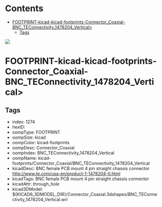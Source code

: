 



Contents
========

* [FOOTPRINT-kicad-kicad-footprints-Connector_Coaxial-BNC_TEConnectivity_1478204_Vertical>](#footprint-kicad-kicad-footprints-connector_coaxial-bnc_teconnectivity_1478204_vertical)
	* [Tags](#tags)
  
![][im]
# FOOTPRINT-kicad-kicad-footprints-Connector_Coaxial-BNC_TEConnectivity_1478204_Vertical>

## Tags

- index: 1274
- hexID: 
- oompType: FOOTPRINT
- oompSize: kicad
- oompColor: kicad-footprints
- oompDesc: Connector_Coaxial
- oompIndex: BNC_TEConnectivity_1478204_Vertical
- oompName: kicad-footprints/Connector_Coaxial/BNC_TEConnectivity_1478204_Vertical
- kicadDesc: BNC female PCB mount 4 pin straight chassis connector http://www.te.com/usa-en/product-1-1478204-0.html
- kicadTags: BNC female PCB mount 4 pin straight chassis connector
- kicadAttr: through_hole
- kicad3DModel: ${KICAD6_3DMODEL_DIR}/Connector_Coaxial.3dshapes/BNC_TEConnectivity_1478204_Vertical.wrl



[im]: image.png

